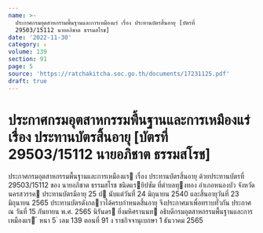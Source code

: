 ```yaml
---
name: >-
  ประกาศกรมอุตสาหกรรมพื้นฐานและการเหมืองแร่ เรื่อง ประทานบัตรสิ้นอายุ [บัตรที่
  29503/15112 นายอภิชาต ธรรมสโรช]
date: '2022-11-30'
category: ง
volume: 139
section: 91
page: 5
source: 'https://ratchakitcha.soc.go.th/documents/17231125.pdf'
draft: true
---
```


# ประกาศกรมอุตสาหกรรมพื้นฐานและการเหมืองแร่ เรื่อง ประทานบัตรสิ้นอายุ [บัตรที่ 29503/15112 นายอภิชาต ธรรมสโรช]

ประกาศกรมอุตสาหกรรมพื้นฐานและการเหมืองแร เรื่อง ประทานบัตรสิ้นอายุ ด้วยประทานบัตรที่ 29503/15112 ของ นายอภิชาต ธรรมสโรช ชนิดแรยิปซัม ที่ตําบลทุงทอง อําเภอหนองบัว จังหวัดนครสวรรค ประทานบัตรมีอายุ 25 ป นับแต่วันที่ 24 มิถุนายน 2540 และสิ้นอายุวันที่ 23 มิถุนายน 2565 ประทานบัตรดังกลาวได้ครบกําหนดสิ้นอายุ จึงประกาศมาเพื่อทราบทั่วกัน ประกาศ ณ วันที่ 15 กันยายน พ.ศ. 2565 นิรันดร ยิ่งมหิศรานนท อธิบดีกรมอุตสาหกรรมพื้นฐานและการเหมืองแร ้ หนา 5 ่ เลม 139 ตอนที่ 91 ง ราชกิจจานุเบกษา 1 ธันวาคม 2565

